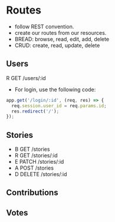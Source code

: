 # Routes

* follow REST convention.
* create our routes from our resources.
* BREAD: browse, read, edit, add, delete
* CRUD: create, read, update, delete

## Users
R  GET     /users/:id

* For login, use the following code:

```javascript
app.get('/login/:id', (req, res) => {
  req.session.user_id = req.params.id;
  res.redirect('/');
});
```

## Stories
* B  GET     /stories
* R  GET     /stories/:id
* E  PATCH   /stories/:id
* A  POST    /stories
* D  DELETE  /stories/:id

## Contributions

## Votes